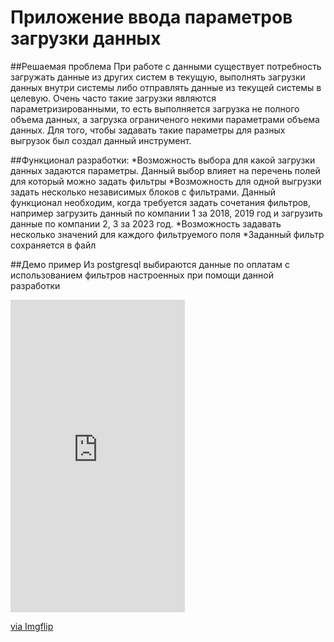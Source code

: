 # Приложение ввода параметров загрузки данных

##Решаемая проблема
При работе с данными существует потребность загружать данные из других систем в текущую, выполнять загрузки данных внутри системы либо отправлять данные из текущей системы в целевую. Очень часто такие загрузки являются параметризированными, то есть выполняется загрузка не полного объема данных, а загрузка ограниченого некими параметрами объема данных. Для того, чтобы задавать такие параметры для разных выгрузок был создал данный инструмент.

##Функционал разработки:
*Возможность выбора для какой загрузки данных задаются параметры. Данный выбор влияет на перечень полей для который можно задать фильтры
*Возможность для одной выгрузки задать несколько независимых блоков с фильтрами. Данный функционал необходим, когда требуется задать сочетания фильтров, например загрузить данный по компании 1 за 2018, 2019 год и загрузить данные по компании 2, 3 за 2023 год.
*Возможность задавать несколько значений для каждого фильтруемого поля
*Заданный фильтр сохраняется в файл

##Демо пример
Из postgresql выбираются данные по оплатам с использованием фильтров настроенных при помощи данной разработки

<div style="width:279px;max-width:100%;"><div style="height:0;padding-bottom:179.21%;position:relative;"><iframe width="279" height="500" style="position:absolute;top:0;left:0;width:100%;height:100%;" frameBorder="0" src="https://imgflip.com/embed/8pzg59"></iframe></div><p><a href="https://imgflip.com/gif/8pzg59">via Imgflip</a></p></div>
